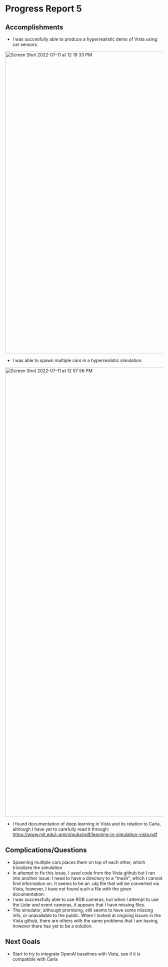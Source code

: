 # Progress Report 5
## Accomplishments
  * I was succesfully able to produce a hyperrealistic demo of Vista using car sensors.
  <img width="966" alt="Screen Shot 2022-07-11 at 12 19 33 PM" src="https://user-images.githubusercontent.com/73855373/178317718-5bd647c3-86a6-4d1e-934e-40e751e02c0d.png">

  * I was able to spawn multiple cars in a hyperrealistic simulation.
 <img width="1438" alt="Screen Shot 2022-07-11 at 12 57 56 PM" src="https://user-images.githubusercontent.com/73855373/178317972-0aaa055a-5773-4f55-b6ab-17795d6322fd.png">
 
  * I found documentation of deep learning in Vista and its relation to Carla, although I have yet to carefully read it through: https://www.mit.edu/~amini/pubs/pdf/learning-in-simulation-vista.pdf
   
## Complications/Questions
  * Spawning multiple cars places them on top of each other, which trivializes the simulation
  * In attempt to fix this issue, I used code from the Vista github but I ran into another issue: I need to have a directory to a "mesh", which I cannot find information on. It seems to be an .obj file that will be converted via Vista, however, I have not found such a file with the given documentation. 
  * I was successfully able to use RGB cameras, but when I attempt to use the Lidar and event cameras, it appears that I have missing files. 
  * The simulator, although promising, still seems to have some missing info, or unavailable to the public. When I looked at ongoing issues in the Vista github, there are others with the same problems that I am having, however there has yet to be a solution.
  
## Next Goals
  * Start to try to integrate OpenAI baselines with Vista, see if it is compatible with Carla
